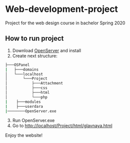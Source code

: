 # Web-development-project
Project for the web design course in bachelor Spring 2020

## How to run project
1. Download [OpenServer](https://ospanel.io/download/) and install
2. Create next structure: 
```bash
├───OSPanel
|   ├───domains
│   └───localhost
│       └───Project
│           ├───Attachment
│           ├───css
│           ├───html
│           └───php
|    ├───modules
|    ├───userdara
|────────OpenServer.exe
```
3. Run OpenServer.exe
4. Go to [http://localhost/Project/html/glavnaya.html](http://localhost/Project/html/glavnaya.html)

Enjoy the website! 
